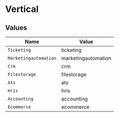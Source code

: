 # Vertical


## Values

| Name                  | Value                 |
| --------------------- | --------------------- |
| `Ticketing`           | ticketing             |
| `Marketingautomation` | marketingautomation   |
| `Crm`                 | crm                   |
| `Filestorage`         | filestorage           |
| `Ats`                 | ats                   |
| `Hris`                | hris                  |
| `Accounting`          | accounting            |
| `Ecommerce`           | ecommerce             |